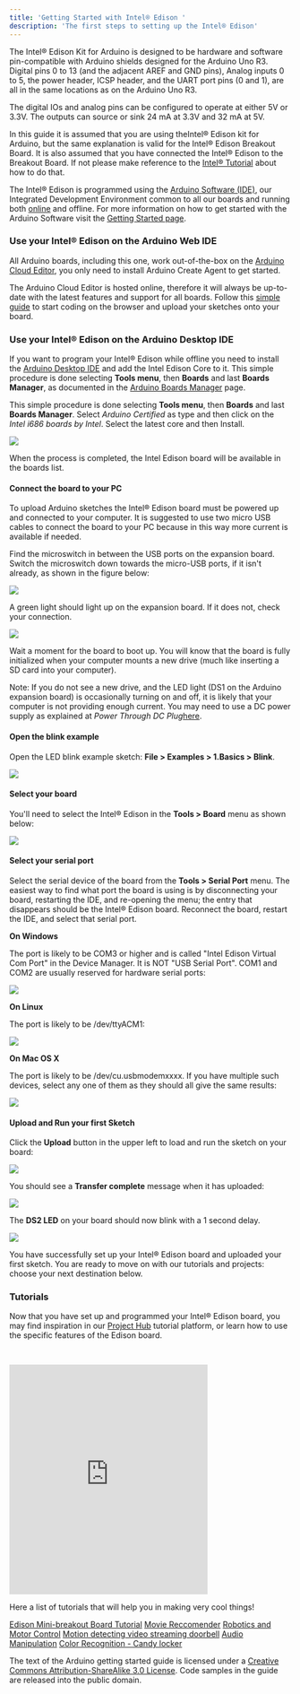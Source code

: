 ```yaml
---
title: 'Getting Started with Intel® Edison '
description: 'The first steps to setting up the Intel® Edison'
---
```


The Intel® Edison Kit for Arduino is designed to be hardware and software pin-compatible with Arduino shields designed for the Arduino Uno R3. Digital pins 0 to 13 (and the adjacent AREF and GND pins), Analog inputs 0 to 5, the power header, ICSP header, and the UART port pins (0 and 1), are all in the same locations as on the Arduino Uno R3.

The digital IOs and analog pins can be configured to operate at either 5V or 3.3V. The outputs can source or sink 24 mA at 3.3V and 32 mA at 5V.

In this guide it is assumed that you are using theIntel® Edison kit for Arduino, but the same explanation is valid for the Intel® Edison Breakout Board. It is also assumed that you have connected the Intel® Edison to the Breakout Board. If not please make reference to the [Intel® Tutorial](https://software.intel.com/en-us/articles/intel-edison-arduino-expansion-board-assembly) about how to do that.

The Intel® Edison is programmed using the [Arduino Software (IDE)](https://arduino.cc/en/Main/Software), our Integrated Development Environment common to all our boards and running both [online](https://create.arduino.cc/editor) and offline. For more information on how to get started with the Arduino Software visit the [Getting Started page](https://arduino.cc/en/Guide/HomePage).

### Use your Intel® Edison on the Arduino Web IDE



All Arduino boards, including this one, work out-of-the-box on the [Arduino Cloud Editor](https://create.arduino.cc/editor), you only need to install Arduino Create Agent to get started.

The Arduino Cloud Editor is hosted online, therefore it will always be up-to-date with the latest features and support for all boards. Follow this [simple guide](https://create.arduino.cc/projecthub/Arduino_Genuino/getting-started-with-arduino-web-editor-4b3e4a) to start coding on the browser and upload your sketches onto your board.





### Use your Intel® Edison on the Arduino Desktop IDE

If you want to program your Intel® Edison while offline you need to install the [Arduino Desktop IDE](https://arduino.cc/en/Main/Software) and add the Intel Edison Core to it. This simple procedure is done selecting **Tools menu**, then **Boards** and last **Boards Manager**, as documented in the [Arduino Boards Manager](https://arduino.cc/en/Guide/Cores) page.

This simple procedure is done selecting **Tools menu**, then **Boards** and last **Boards Manager**. Select *Arduino Certified* as type and then click on the *Intel i686 boards by Intel*. Select the latest core and then Install.

![](./assets/Edison_BoardMgr.jpg)

When the process is completed, the Intel Edison board will be available in the boards list.

#### Connect the board to your PC

To upload Arduino sketches the Intel® Edison board must be powered up and connected to your computer. It is suggested to use two micro USB cables to connect the board to your PC because in this way more current is available if needed.

Find the microswitch in between the USB ports on the expansion board. Switch the microswitch down towards the micro-USB ports, if it isn't already, as shown in the figure below:

![](./assets/Edisonimg8.jpg)

A green light should light up on the expansion board. If it does not, check your connection.

![](./assets/Edison_imgE.jpg)

Wait a moment for the board to boot up. You will know that the board is fully initialized when your computer mounts a new drive (much like inserting a SD card into your computer).

Note: If you do not see a new drive, and the LED light (DS1 on the Arduino expansion board) is occasionally turning on and off, it is likely that your computer is not providing enough current. You may need to use a DC power supply as explained at *Power Through DC Plug*[here](https://software.intel.com/en-us/articles/intel-edison-arduino-expansion-board-assembly).

#### Open the blink example

Open the LED blink example sketch: **File > Examples > 1.Basics > Blink**.

![](./assets/UNO*Load*Blink.jpg)

#### Select your board

You'll need to select the Intel® Edison in the **Tools > Board** menu as shown below:

![](./assets/Edison_SelBoard.jpg)

#### Select your serial port

Select the serial device of the board from the **Tools > Serial Port** menu. The easiest way to find what port the board is using is by disconnecting your board, restarting the IDE, and re-opening the menu; the entry that disappears should be the Intel® Edison board. Reconnect the board, restart the IDE, and select that serial port.

**On Windows**

The port is likely to be COM3 or higher and is called "Intel Edison Virtual Com Port" in the Device Manager. It is NOT "USB Serial Port". COM1 and COM2 are usually reserved for hardware serial ports:

![](./assets/Edison_SelPort.jpg)

**On Linux**

The port is likely to be /dev/ttyACM1:

![](./assets/Edison*linux*port_select.png)

**On Mac OS X**

The port is likely to be /dev/cu.usbmodemxxxx. If you have multiple such devices, select any one of them as they should all give the same results:

![](./assets/Edison*osx*port_select.png)

#### Upload and Run your first Sketch

Click the **Upload** button in the upper left to load and run the sketch on your board:

![](./assets/UNO_Upload.png)

You should see a **Transfer complete** message when it has uploaded:

![](./assets/Edison_img15.png)

The **DS2 LED** on your board should now blink with a 1 second delay.

![](./assets/Edison_imgB.jpg)

You have successfully set up your Intel® Edison board and uploaded your first sketch. You are ready to move on with our tutorials and projects: choose your next destination below.

### Tutorials

Now that you have set up and programmed your Intel® Edison board, you may find inspiration in our [Project Hub](https://create.arduino.cc/projecthub/search?q=edison) tutorial platform, or learn how to use the specific features of the Edison board.

<iframe frameborder='0' height='410' scrolling='no' src='https://create.arduino.cc/projecthub/4378/3d-controller-bot-8e0ee1/embed?use_route=project' width='354' style='margin-top:30px'></iframe>

Here a list of tutorials that will help you in making very cool things!

[Edison Mini-breakout Board Tutorial](https://communities.intel.com/docs/DOC-23838)
[Movie Reccomender](https://communities.intel.com/docs/DOC-23878)
[Robotics and Motor Control](https://communities.intel.com/docs/DOC-23864)
[Motion detecting video streaming doorbell](https://communities.intel.com/docs/DOC-23972)
[Audio Manipulation](https://communities.intel.com/docs/DOC-24006)
[Color Recognition - Candy locker](https://communities.intel.com/docs/DOC-24179)

The text of the Arduino getting started guide is licensed under a
[Creative Commons Attribution-ShareAlike 3.0 License](http://creativecommons.org/licenses/by-sa/3.0/). Code samples in the guide are released into the public domain.
